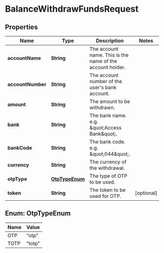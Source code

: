

# BalanceWithdrawFundsRequest


## Properties

| Name | Type | Description | Notes |
|------------ | ------------- | ------------- | -------------|
|**accountName** | **String** | The account name. This is the name of the account holder. |  |
|**accountNumber** | **String** | The account number of the user&#39;s bank account. |  |
|**amount** | **String** | The amount to be withdrawn. |  |
|**bank** | **String** | The bank name. e.g. \&quot;Access Bank\&quot;. |  |
|**bankCode** | **String** | The bank code. e.g. \&quot;044\&quot;. |  |
|**currency** | **String** | The currency of the withdrawal. |  |
|**otpType** | [**OtpTypeEnum**](#OtpTypeEnum) | The type of OTP to be used. |  |
|**token** | **String** | The token to be used for OTP. |  [optional] |



## Enum: OtpTypeEnum

| Name | Value |
|---- | -----|
| OTP | &quot;otp&quot; |
| TOTP | &quot;totp&quot; |



